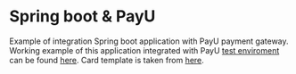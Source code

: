# Spring boot & PayU
Example of integration Spring boot application with PayU payment gateway. Working example of this application integrated with PayU [test enviroment](http://developers.payu.com/en/overview.html#introduction_test-t) can be found [here](https://payu-demo.herokuapp.com/). Card template is taken from [here](https://codepen.io/davidkpiano/pen/VLmxGb).
